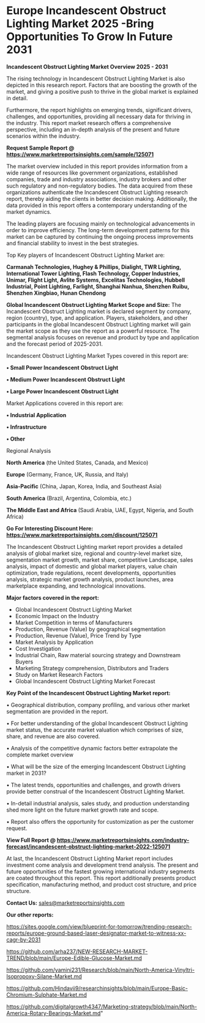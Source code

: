 # Europe Incandescent Obstruct Lighting Market 2025 -Bring Opportunities To Grow In Future 2031

<Strong> Incandescent Obstruct Lighting Market Overview 2025 - 2031</strong>

The rising technology in Incandescent Obstruct Lighting Market is also depicted in this research report. Factors that are boosting the growth of the market, and giving a positive push to thrive in the global market is explained in detail.

Furthermore, the report highlights on emerging trends, significant drivers, challenges, and opportunities, providing all necessary data for thriving in the industry. This report market research offers a comprehensive perspective, including an in-depth analysis of the present and future scenarios within the industry.

<strong>Request Sample Report @ <a href=https://www.marketreportsinsights.com/sample/125071>https://www.marketreportsinsights.com/sample/125071</a></strong>

The market overview included in this report provides information from a wide range of resources like government organizations, established companies, trade and industry associations, industry brokers and other such regulatory and non-regulatory bodies. The data acquired from these organizations authenticate the Incandescent Obstruct Lighting research report, thereby aiding the clients in better decision making. Additionally, the data provided in this report offers a contemporary understanding of the market dynamics.

The leading players are focusing mainly on technological advancements in order to improve efficiency. The long-term development patterns for this market can be captured by continuing the ongoing process improvements and financial stability to invest in the best strategies.

Top Key players of Incandescent Obstruct Lighting Market are:

<strong>Carmanah Technologies, Hughey & Phillips, Dialight, TWR Lighting, International Tower Lighting, Flash Technology, Copper Industries, Unimar, Flight Light, Avlite Systems, Excelitas Technologies, Hubbell Industrial, Point Lighting, Farlight, Shanghai Nanhua, Shenzhen Ruibu, Shenzhen Xingbiao, Hunan Chendong</strong>

<strong><b>Global Incandescent Obstruct Lighting Market Scope and Size:</b></strong>
The Incandescent Obstruct Lighting market is declared segment by company, region (country), type, and application. Players, stakeholders, and other participants in the global Incandescent Obstruct Lighting market will gain the market scope as they use the report as a powerful resource. The segmental analysis focuses on revenue and product by type and application and the forecast period of 2025-2031.

Incandescent Obstruct Lighting Market Types covered in this report are:

<strong>• Small Power Incandescent Obstruct Light

• Medium Power Incandescent Obstruct Light

• Large Power Incandescent Obstruct Light</strong>

Market Applications covered in this report are:

<strong>• Industrial Application

• Infrastructure

• Other</strong> 

Regional Analysis

<strong>North America</strong> (the United States, Canada, and Mexico)

<strong>Europe</strong> (Germany, France, UK, Russia, and Italy)

<strong>Asia-Pacific</strong> (China, Japan, Korea, India, and Southeast Asia)

<strong>South America</strong> (Brazil, Argentina, Colombia, etc.)

<strong>The Middle East and Africa</strong> (Saudi Arabia, UAE, Egypt, Nigeria, and South Africa)

<strong>Go For Interesting Discount Here: <a href=https://www.marketreportsinsights.com/discount/125071>https://www.marketreportsinsights.com/discount/125071</a></strong>

The Incandescent Obstruct Lighting market report provides a detailed analysis of global market size, regional and country-level market size, segmentation market growth, market share, competitive Landscape, sales analysis, impact of domestic and global market players, value chain optimization, trade regulations, recent developments, opportunities analysis, strategic market growth analysis, product launches, area marketplace expanding, and technological innovations.

<strong><b>Major factors covered in the report:</b></strong>
<ul>
  <li>Global Incandescent Obstruct Lighting Market </li>
  <li>Economic Impact on the Industry</li>
  <li>Market Competition in terms of Manufacturers</li>
  <li>Production, Revenue (Value) by geographical segmentation</li>
  <li>Production, Revenue (Value), Price Trend by Type</li>
  <li>Market Analysis by Application</li>
  <li>Cost Investigation</li>
  <li>Industrial Chain, Raw material sourcing strategy and Downstream Buyers</li>
  <li>Marketing Strategy comprehension, Distributors and Traders</li>
  <li>Study on Market Research Factors</li>
  <li>Global Incandescent Obstruct Lighting Market Forecast</li>
</ul>

<strong><b>Key Point of the Incandescent Obstruct Lighting Market report:</b></strong>

• Geographical distribution, company profiling, and various other market segmentation are provided in the report.

• For better understanding of the global Incandescent Obstruct Lighting market status, the accurate market valuation which comprises of size, share, and revenue are also covered.

• Analysis of the competitive dynamic factors better extrapolate the complete market overview

• What will be the size of the emerging Incandescent Obstruct Lighting market in 2031?

• The latest trends, opportunities and challenges, and growth drivers provide better construal of the Incandescent Obstruct Lighting Market.

• In-detail industrial analysis, sales study, and production understanding shed more light on the future market growth rate and scope.

• Report also offers the opportunity for customization as per the customer request.

<strong><b>View Full Report @ <a href=https://www.marketreportsinsights.com/industry-forecast/incandescent-obstruct-lighting-market-2022-125071>https://www.marketreportsinsights.com/industry-forecast/incandescent-obstruct-lighting-market-2022-125071</a></b></strong>


At last, the Incandescent Obstruct Lighting Market report includes investment come analysis and development trend analysis. The present and future opportunities of the fastest growing international industry segments are coated throughout this report. This report additionally presents product specification, manufacturing method, and product cost structure, and price structure.

<strong>Contact Us:</strong>
sales@marketreportsinsights.com

<strong>Our other reports:</strong>

<a href=https://sites.google.com/view/blueprint-for-tomorrow/trending-research-reports/europe-ground-based-laser-designator-market-to-witness-xx-cagr-by-2031>https://sites.google.com/view/blueprint-for-tomorrow/trending-research-reports/europe-ground-based-laser-designator-market-to-witness-xx-cagr-by-2031</a>

<a href=https://github.com/arha237/NEW-RESEARCH-MARKET-TREND/blob/main/Europe-Edible-Glucose-Market.md>https://github.com/arha237/NEW-RESEARCH-MARKET-TREND/blob/main/Europe-Edible-Glucose-Market.md</a>

<a href=https://github.com/yamini231/Research/blob/main/North-America-Vinyltri-Isopropoxy-Silane-Market.md>https://github.com/yamini231/Research/blob/main/North-America-Vinyltri-Isopropoxy-Silane-Market.md</a>

<a href=https://github.com/Hindavii9/researchinsights/blob/main/Europe-Basic-Chromium-Sulphate-Market.md>https://github.com/Hindavii9/researchinsights/blob/main/Europe-Basic-Chromium-Sulphate-Market.md</a>

<a href=https://github.com/digitalgrowth4347/Marketing-strategy/blob/main/North-America-Rotary-Bearings-Market.md>https://github.com/digitalgrowth4347/Marketing-strategy/blob/main/North-America-Rotary-Bearings-Market.md</a>"
